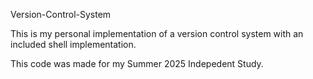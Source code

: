 Version-Control-System

This is my personal implementation of a version control system with an included shell implementation.

This code was made for my Summer 2025 Indepedent Study.